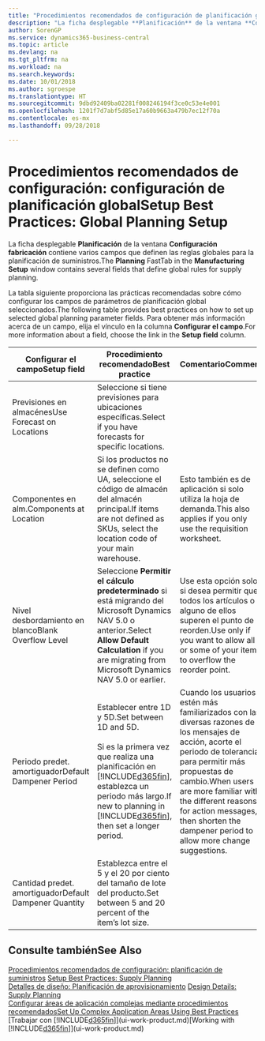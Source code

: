 ```yaml
---
title: "Procedimientos recomendados de configuración de planificación global | Documentos de Microsoft"
description: "La ficha desplegable **Planificación** de la ventana **Configuración fabricación** contiene varios campos que definen las reglas globales para la planificación de suministros."
author: SorenGP
ms.service: dynamics365-business-central
ms.topic: article
ms.devlang: na
ms.tgt_pltfrm: na
ms.workload: na
ms.search.keywords: 
ms.date: 10/01/2018
ms.author: sgroespe
ms.translationtype: HT
ms.sourcegitcommit: 9dbd92409ba02281f008246194f3ce0c53e4e001
ms.openlocfilehash: 1201f7d7abf5d85e17a60b9663a479b7ec12f70a
ms.contentlocale: es-mx
ms.lasthandoff: 09/28/2018

---
```

# <a name="setup-best-practices-global-planning-setup"></a><span data-ttu-id="945b1-103">Procedimientos recomendados de configuración: configuración de planificación global</span><span class="sxs-lookup"><span data-stu-id="945b1-103">Setup Best Practices: Global Planning Setup</span></span>
<span data-ttu-id="945b1-104">La ficha desplegable **Planificación** de la ventana **Configuración fabricación** contiene varios campos que definen las reglas globales para la planificación de suministros.</span><span class="sxs-lookup"><span data-stu-id="945b1-104">The **Planning** FastTab in the **Manufacturing Setup** window contains several fields that define global rules for supply planning.</span></span>  

 <span data-ttu-id="945b1-105">La tabla siguiente proporciona las prácticas recomendadas sobre cómo configurar los campos de parámetros de planificación global seleccionados.</span><span class="sxs-lookup"><span data-stu-id="945b1-105">The following table provides best practices on how to set up selected global planning parameter fields.</span></span> <span data-ttu-id="945b1-106">Para obtener más información acerca de un campo, elija el vínculo en la columna **Configurar el campo**.</span><span class="sxs-lookup"><span data-stu-id="945b1-106">For more information about a field, choose the link in the **Setup field** column.</span></span>  

|<span data-ttu-id="945b1-107">Configurar el campo</span><span class="sxs-lookup"><span data-stu-id="945b1-107">Setup field</span></span>|<span data-ttu-id="945b1-108">Procedimiento recomendado</span><span class="sxs-lookup"><span data-stu-id="945b1-108">Best practice</span></span>|<span data-ttu-id="945b1-109">Comentario</span><span class="sxs-lookup"><span data-stu-id="945b1-109">Comment</span></span>|  
|-----------------|-------------------|-------------|  
|<span data-ttu-id="945b1-110">Previsiones en almacénes</span><span class="sxs-lookup"><span data-stu-id="945b1-110">Use Forecast on Locations</span></span>|<span data-ttu-id="945b1-111">Seleccione si tiene previsiones para ubicaciones específicas.</span><span class="sxs-lookup"><span data-stu-id="945b1-111">Select if you have forecasts for specific locations.</span></span>||  
|<span data-ttu-id="945b1-112">Componentes en alm.</span><span class="sxs-lookup"><span data-stu-id="945b1-112">Components at Location</span></span>|<span data-ttu-id="945b1-113">Si los productos no se definen como UA, seleccione el código de almacén del almacén principal.</span><span class="sxs-lookup"><span data-stu-id="945b1-113">If items are not defined as SKUs, select the location code of your main warehouse.</span></span>|<span data-ttu-id="945b1-114">Esto también es de aplicación si solo utiliza la hoja de demanda.</span><span class="sxs-lookup"><span data-stu-id="945b1-114">This also applies if you only use the requisition worksheet.</span></span>|  
|<span data-ttu-id="945b1-115">Nivel desbordamiento en blanco</span><span class="sxs-lookup"><span data-stu-id="945b1-115">Blank Overflow Level</span></span>|<span data-ttu-id="945b1-116">Seleccione **Permitir el cálculo predeterminado** si está migrando del Microsoft Dynamics NAV 5.0 o anterior.</span><span class="sxs-lookup"><span data-stu-id="945b1-116">Select **Allow Default Calculation** if you are migrating from Microsoft Dynamics NAV 5.0 or earlier.</span></span>|<span data-ttu-id="945b1-117">Use esta opción solo si desea permitir que todos los artículos o alguno de ellos superen el punto de reorden.</span><span class="sxs-lookup"><span data-stu-id="945b1-117">Use only if you want to allow all or some of your items to overflow the reorder point.</span></span>|  
|<span data-ttu-id="945b1-118">Periodo predet. amortiguador</span><span class="sxs-lookup"><span data-stu-id="945b1-118">Default Dampener Period</span></span>|<span data-ttu-id="945b1-119">Establecer entre 1D y 5D.</span><span class="sxs-lookup"><span data-stu-id="945b1-119">Set between 1D and 5D.</span></span><br /><br /> <span data-ttu-id="945b1-120">Si es la primera vez que realiza una planificación en [!INCLUDE[d365fin](includes/d365fin_md.md)], establezca un periodo más largo.</span><span class="sxs-lookup"><span data-stu-id="945b1-120">If new to planning in [!INCLUDE[d365fin](includes/d365fin_md.md)], then set a longer period.</span></span>|<span data-ttu-id="945b1-121">Cuando los usuarios estén más familiarizados con las diversas razones de los mensajes de acción, acorte el periodo de tolerancia para permitir más propuestas de cambio.</span><span class="sxs-lookup"><span data-stu-id="945b1-121">When users are more familiar with the different reasons for action messages, then shorten the dampener period to allow more change suggestions.</span></span>|  
|<span data-ttu-id="945b1-122">Cantidad predet. amortiguador</span><span class="sxs-lookup"><span data-stu-id="945b1-122">Default Dampener Quantity</span></span>|<span data-ttu-id="945b1-123">Establezca entre el 5 y el 20 por ciento del tamaño de lote del producto.</span><span class="sxs-lookup"><span data-stu-id="945b1-123">Set between 5 and 20 percent of the item’s lot size.</span></span>||  

## <a name="see-also"></a><span data-ttu-id="945b1-124">Consulte también</span><span class="sxs-lookup"><span data-stu-id="945b1-124">See Also</span></span>  
 <span data-ttu-id="945b1-125">[Procedimientos recomendados de configuración: planificación de suministros](setup-best-practices-supply-planning.md) </span><span class="sxs-lookup"><span data-stu-id="945b1-125">[Setup Best Practices: Supply Planning](setup-best-practices-supply-planning.md) </span></span>  
 <span data-ttu-id="945b1-126">[Detalles de diseño: Planificación de aprovisionamiento](design-details-supply-planning.md) </span><span class="sxs-lookup"><span data-stu-id="945b1-126">[Design Details: Supply Planning](design-details-supply-planning.md) </span></span>  
 [<span data-ttu-id="945b1-127">Configurar áreas de aplicación complejas mediante procedimientos recomendados</span><span class="sxs-lookup"><span data-stu-id="945b1-127">Set Up Complex Application Areas Using Best Practices</span></span>](set-up-complex-application-areas-using-best-practices.md)  
 <span data-ttu-id="945b1-128">[Trabajar con [!INCLUDE[d365fin](includes/d365fin_md.md)]](ui-work-product.md)</span><span class="sxs-lookup"><span data-stu-id="945b1-128">[Working with [!INCLUDE[d365fin](includes/d365fin_md.md)]](ui-work-product.md)</span></span>

